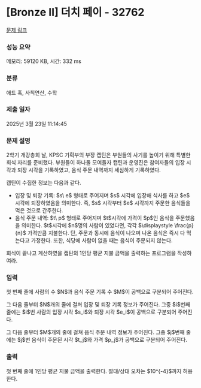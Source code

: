 # [Bronze II] 더치 페이 - 32762 

[문제 링크](https://www.acmicpc.net/problem/32762) 

### 성능 요약

메모리: 59120 KB, 시간: 332 ms

### 분류

애드 혹, 사칙연산, 수학

### 제출 일자

2025년 3월 23일 11:14:45

### 문제 설명

<p>2학기 개강총회 날, KPSC 기획부의 부장 캡틴은 부원들의 사기를 높이기 위해 특별한 회식 자리를 준비했다. 부원들이 하나둘 모여들자 캡틴과 운영진은 참여자들의 입장 시각과 퇴장 시각을 기록하였고, 음식 주문 내역까지 세심하게 기록하였다.</p>

<p>캡틴이 수집한 정보는 다음과 같다.</p>

<ul>
	<li>입장 및 퇴장 기록: $s\ e$ 형태로 주어지며 $s$ 시각에 입장해 식사를 하고 $e$ 시각에 퇴장하였음을 의미한다. 즉, $s$ 시각부터 $e$ 시각까지 주문한 음식들을 먹은 것으로 간주한다.</li>
	<li>음식 주문 내역: $t\ p$ 형태로 주어지며 $t$시각에 가격이 $p$인 음식을 주문했음을 의미한다. $t$시각에 $n$명의 사람이 있었다면, 각각 $\displaystyle \frac{p}{n}$ 가격만큼 지불한다. 단, 주문과 동시에 음식이 나오며 나온 음식은 즉시 다 먹는다고 가정한다. 또한, 식당에 사람이 없을 때는 음식이 주문되지 않는다.</li>
</ul>

<p>회식이 끝나고 계산하였을 캡틴의 1인당 평균 지불 금액을 출력하는 프로그램을 작성하여라.</p>

### 입력 

 <p>첫 번째 줄에 사람의 수 $N$과 음식 주문 기록 수 $M$이 공백으로 구분되어 주어진다.</p>

<p>그 다음 줄부터 $N$개의 줄에 걸쳐 입장 및 퇴장 기록 정보가 주어진다. 그중 $i$번째 줄에는 $i$번 사람의 입장 시각 $s_i$와 퇴장 시각 $e_i$이 공백으로 구분되어 주어진다.</p>

<p>그 다음 줄부터 $M$개의 줄에 걸쳐 음식 주문 내역 정보가 주어진다. 그중 $j$번째 줄에는 $j$번 음식이 주문된 시각 $t_j$와 가격 $p_j$가 공백으로 구분되어 주어진다.</p>

### 출력 

 <p>첫 번째 줄에 1인당 평균 지불 금액을 출력한다. 절대/상대 오차는 $10^{-4}$까지 허용한다.</p>

